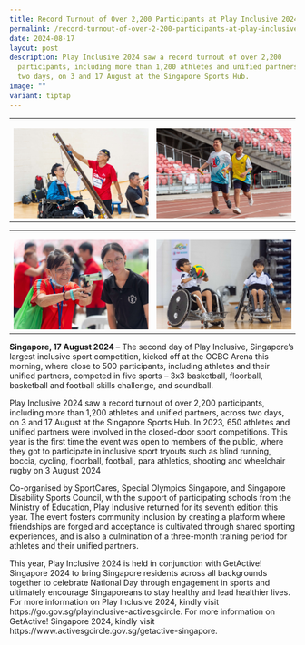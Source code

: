 ```yaml
---
title: Record Turnout of Over 2,200 Participants at Play Inclusive 2024
permalink: /record-turnout-of-over-2-200-participants-at-play-inclusive-2024/
date: 2024-08-17
layout: post
description: Play Inclusive 2024 saw a record turnout of over 2,200
  participants, including more than 1,200 athletes and unified partners, across
  two days, on 3 and 17 August at the Singapore Sports Hub.
image: ""
variant: tiptap
---
```

<table style="minWidth: 50px">
<colgroup>
<col>
<col>
</colgroup>
<tbody>
<tr>
<th rowspan="1" colspan="1">
<p></p>
<div class="isomer-image-wrapper">
<img style="width: 100%" height="auto" width="100%" alt="" src="/images/Media Centre/Media Release/2024/Athlete_and_unified_partner_participating_in_Boccia_competition__Photo_Credit__SportSG_.jpg">
</div>
</th>
<th rowspan="1" colspan="1">
<p></p>
<div class="isomer-image-wrapper">
<img style="width: 100%" height="auto" width="100%" alt="" src="/images/Media Centre/Media Release/2024/Athlete_and_unified_partner_participating_in_relay_run_sport_competition__Photo_Credit__SportSG_.jpg">
</div>
</th>
</tr>
</tbody>
</table>
<table style="minWidth: 50px">
<colgroup>
<col>
<col>
</colgroup>
<tbody>
<tr>
<td rowspan="1" colspan="1">
<p></p>
<p></p>
<p></p>
<div class="isomer-image-wrapper">
<img style="width: 100%" height="auto" width="100%" alt="" src="/images/Media Centre/Media Release/2024/Members_of_the_public_participating_in_shooting_inclusive_sport_tryouts__Photo_Credit__SportSG_.jpg">
</div>
</td>
<td rowspan="1" colspan="1">
<p></p>
<div class="isomer-image-wrapper">
<img style="width: 100%" height="auto" width="100%" alt="" src="/images/Media Centre/Media Release/2024/Members_of_the_public_participating_in_wheelchair_rugby_inclusive_sport_tryouts__Photo_Credit__SportSG_.jpg">
</div>
</td>
</tr>
</tbody>
</table>
<p><strong>Singapore, 17 August 2024 </strong>– The second day of Play Inclusive,
Singapore’s largest inclusive sport competition, kicked off at the OCBC
Arena this morning, where close to 500 participants, including athletes
and their unified partners, competed in five sports – 3x3 basketball, floorball,
basketball and football skills challenge, and soundball.&nbsp;&nbsp;&nbsp;&nbsp;&nbsp;</p>
<p></p>
<p>Play Inclusive 2024 saw a record turnout of over 2,200 participants, including
more than 1,200 athletes and unified partners, across two days, on 3 and
17 August at the Singapore Sports Hub. In 2023, 650 athletes and unified
partners were involved in the closed-door sport competitions. This year
is the first time the event was open to members of the public, where they
got to participate in inclusive sport tryouts such as blind running, boccia,
cycling, floorball, football, para athletics, shooting and wheelchair rugby
on 3 August 2024</p>
<p>Co-organised by SportCares, Special Olympics Singapore, and Singapore
Disability Sports Council, with the support of participating schools from
the Ministry of Education, Play Inclusive returned for its seventh edition
this year. The event fosters community inclusion by creating a platform
where friendships are forged and acceptance is cultivated through shared
sporting experiences, and is also a culmination of a three-month training
period for athletes and their unified partners.</p>
<p></p>
<p>This year, Play Inclusive 2024 is held in conjunction with GetActive!
Singapore 2024 to bring Singapore residents across all backgrounds together
to celebrate National Day through engagement in sports and ultimately encourage
Singaporeans to stay healthy and lead healthier lives. For more information
on Play Inclusive 2024, kindly visit <a rel="noopener noreferrer nofollow" target="_blank">https://go.gov.sg/playinclusive-activesgcircle</a>.
For more information on GetActive! Singapore 2024, kindly visit <a rel="noopener noreferrer nofollow" target="_blank">https://www.activesgcircle.gov.sg/getactive-singapore</a>.</p>